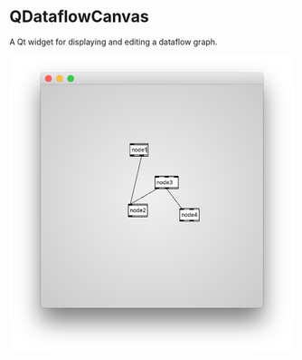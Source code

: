 # QDataflowCanvas

A Qt widget for displaying and editing a dataflow graph.

![screenshot](/screenshot.png?raw=true)

